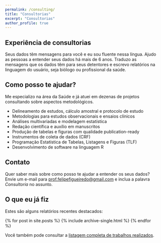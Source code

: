 ```yaml
---
permalink: /consulting/
title: "Consultorias"
excerpt: "Consultorias"
author_profile: true
---
```


## Experiência de consultorias

Seus dados têm mensagens para você e eu sou fluente nessa língua.
Ajudo as pessoas a entender seus dados há mais de 6 anos.
Traduzo as mensagens que os dados têm para seus detentores e escrevo relatórios na linguagem do usuário, seja biólogo ou profissional da saúde.

## Como posso te ajudar?

Me especializo na área da Saúde e já atuei em dezenas de projetos consultando sobre aspectos metodológicos.

- Delineamento de estudos, cálculo amostral e protocolo de estudo
- Metodologias para estudos observacionais e ensaios clínicos
- Análises multivariadas e modelagem estatística
- Redação científica e auxílio em manuscritos
- Produção de tabelas e figuras com qualidade publication-ready
- Instrumentos de coleta de dados (CRF)
- Programação Estatística de Tabelas, Listagens e Figuras (TLF)
- Desenvolvimento de software na linguagem R

## Contato

Quer saber mais sobre como posso te ajudar a entender os seus dados?
Envie um e-mail para [prof.felipefigueiredo@gmail.com](mailto:prof.felipefigueiredo@gmail.com) e inclua a palavra _Consultoria_ no assunto.

## O que eu já fiz

Estes são alguns relatórios recentes destacados:

{% for post in site.posts %}
  {% include archive-single.html %}
{% endfor %}

Você também pode consultar a [listagem completa de trabalhos realizados][].

[listagem completa de trabalhos realizados]: /portfolio/portfolio.md
